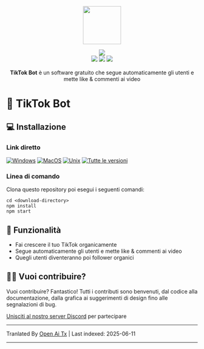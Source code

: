 <p align="center">
  <a href="https://somiibo.com/platforms/tiktok-bot">
    <img src="https://raw.githubusercontent.com/somiibo/tiktok-bot/main/assets/somiibo/images/logo/somiibo-brandmark-blue-x.svg" width="100px">
  </a>
</p>

<p align="center">
  <img src="https://img.shields.io/github/package-json/v/itw-creative-works/node-powertools.svg">
  <br>
  <img src="https://img.shields.io/npm/dm/node-powertools.svg">
  <img src="https://img.shields.io/website/https/itwcreativeworks.com.svg">
  <img src="https://img.shields.io/github/contributors/itw-creative-works/node-powertools.svg">
  <br>
  <br>
  <strong>TikTok Bot</strong> è un software gratuito che segue automaticamente gli utenti e mette like & commenti ai video
</p>

# 🦄 TikTok Bot
## 💻 Installazione
### Link diretto
[![Windows](https://img.shields.io/badge/-Windows_x64-blue.svg?style=for-the-badge&logo=windows)](https://somiibo.com/download?download=windows)
[![MacOS](https://img.shields.io/badge/-MacOS-lightblue.svg?style=for-the-badge&logo=apple)](https://somiibo.com/download?download=macos)
[![Unix](https://img.shields.io/badge/-Linux/BSD-red.svg?style=for-the-badge&logo=linux)](https://somiibo.com/download?download=linux)
[![Tutte le versioni](https://img.shields.io/badge/-Tutte_le_Versioni-lightgrey.svg?style=for-the-badge)](https://somiibo.com/download?download=null)

### Linea di comando
Clona questo repository poi esegui i seguenti comandi:
```shell
cd <download-directory>
npm install
npm start
```

## 🎉 Funzionalità
- Fai crescere il tuo TikTok organicamente
- Segue automaticamente gli utenti e mette like & commenti ai video
- Quegli utenti diventeranno poi follower organici

## 🙋‍♂️ Vuoi contribuire?
Vuoi contribuire? Fantastico! Tutti i contributi sono benvenuti, dal codice alla documentazione, dalla grafica ai suggerimenti di design fino alle segnalazioni di bug.

[Unisciti al nostro server Discord](https://somiibo.com/discord) per partecipare

---

Tranlated By [Open Ai Tx](https://github.com/OpenAiTx/OpenAiTx) | Last indexed: 2025-06-11

---